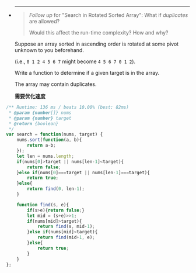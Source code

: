 
 * ------

   > *Follow up* for "Search in Rotated Sorted Array":
   > What if *duplicates* are allowed?
   >
   > Would this affect the run-time complexity? How and why?

   Suppose an array sorted in ascending order is rotated at some pivot unknown to you beforehand.

   (i.e., `0 1 2 4 5 6 7` might become `4 5 6 7 0 1 2`).

   Write a function to determine if a given target is in the array.

   The array may contain duplicates.

   **需要优化速度**

```javascript
/** Runtime: 136 ms / beats 10.00% (best: 82ms)
 * @param {number[]} nums
 * @param {number} target
 * @return {boolean}
 */
var search = function(nums, target) {
	nums.sort(function(a, b){
		return a-b;
	});
	let len = nums.length;
	if(nums[0]>target || nums[len-1]<target){
		return false;
	}else if(nums[0]===target || nums[len-1]===target){
		return true;
	}else{
		return find(0, len-1);
	}

	function find(s, e){
		if(s>e){return false;}
		let mid = (s+e)>>1;
		if(nums[mid]>target){
			return find(s, mid-1);
		}else if(nums[mid]<target){
			return find(mid+1, e);
		}else{
			return true;
		}
	}
};
```

